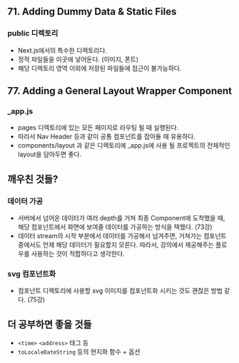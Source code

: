 ## 71. Adding Dummy Data & Static Files

### public 디렉토리

- Next.js에서의 특수한 디렉토리다.
- 정적 파일들을 이곳에 넣어둔다. (이미지, 폰트)
- 해당 디렉토리 영역 이외에 저장된 파일들에 접근이 불가능하다.

## 77. Adding a General Layout Wrapper Component

### \_app.js

- pages 디렉토리에 있는 모든 페이지로 라우팅 될 때 실행된다.
- 따라서 Nav Header 등과 같이 공통 컴포넌트를 잡아둘 때 유용하다.
- components/layout 과 같은 디렉토리에 \_app.js에 사용 될 프로젝트의 전체적인 layout을 담아두면 좋다.

## 깨우친 것들?

### 데이터 가공

- 서버에서 넘어온 데이터가 여러 depth를 거쳐 최종 Component에 도착했을 때, 해당 컴포넌트에서 화면에 보여줄 데이터를 가공하는 방식을 택했다. (73강)
- 데이터 stream의 시작 부분에서 데이터를 가공해서 넘겨주면, 거쳐가는 컴포넌트 중에서도 언제 해당 데이터가 필요할지 모른다. 따라서, 강의에서 제공해주는 플로우를 사용하는 것이 적합하다고 생각한다.

### svg 컴포넌트화

- 컴포넌트 디렉토리에 사용할 svg 이미지를 컴포넌트화 시키는 것도 괜찮은 방법 같다. (75강)

## 더 공부하면 좋을 것들

- `<time>` `<address>` 태그 등
- `toLocaleDateString` 등의 현지화 함수 + 옵션
